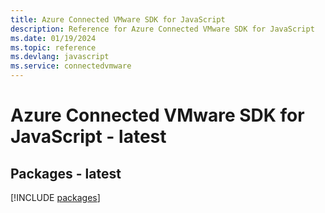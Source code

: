 ```yaml
---
title: Azure Connected VMware SDK for JavaScript
description: Reference for Azure Connected VMware SDK for JavaScript
ms.date: 01/19/2024
ms.topic: reference
ms.devlang: javascript
ms.service: connectedvmware
---
```

# Azure Connected VMware SDK for JavaScript - latest
## Packages - latest
[!INCLUDE [packages](connected-vmware-index.md)]